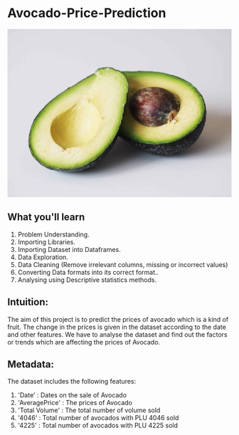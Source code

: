 # Avocado-Price-Prediction

![](images/avocado.jpg)

## What you'll learn
1. Problem Understanding.
2. Importing Libraries.
3. Importing Dataset into Dataframes.
4. Data Exploration.
5. Data Cleaning (Remove irrelevant columns, missing or incorrect values)
6. Converting Data formats into its correct format..
7. Analysing using Descriptive statistics methods.

## Intuition:
The aim of this project is to predict the prices of avocado which is a kind of fruit. The change in the prices is given in the dataset according to the date and other features. We have to analyse the dataset and find out the factors or trends which are affecting the prices of Avocado.

## Metadata:
The dataset includes the following features:

1. 'Date'		: Dates on the sale of Avocado
2. 'AveragePrice'	: The prices of Avocado
3. 'Total Volume'	: The total number of volume sold
4. '4046'		: Total number of avocados with PLU 4046 sold
5. '4225'		: Total number of avocados with PLU 4225 sold

